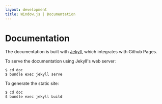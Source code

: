 ```yaml
---
layout: development
title: Window.js | Documentation
---
```


Documentation
=============

The documentation is built with [Jekyll](https://jekyllrb.com/), which
integrates with Github Pages.

To serve the documentation using Jekyll's web server:

```shell
$ cd doc
$ bundle exec jekyll serve
```

To generate the static site:

```shell
$ cd doc
$ bundle exec jekyll build
```
